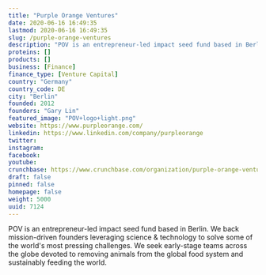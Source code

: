 ```yaml
---
title: "Purple Orange Ventures"
date: 2020-06-16 16:49:35
lastmod: 2020-06-16 16:49:35
slug: /purple-orange-ventures
description: "POV is an entrepreneur-led impact seed fund based in Berlin.  We back mission-driven founders leveraging science & technology to solve some of the world's most pressing challenges.  We seek early-stage teams across the globe devoted to removing animals from the global food system and sustainably feeding the world."
proteins: []
products: []
business: [Finance]
finance_type: [Venture Capital]
country: "Germany"
country_code: DE
city: "Berlin"
founded: 2012
founders: "Gary Lin"
featured_image: "POV+logo+light.png"
website: https://www.purpleorange.com/
linkedin: https://www.linkedin.com/company/purpleorange
twitter: 
instagram: 
facebook: 
youtube: 
crunchbase: https://www.crunchbase.com/organization/purple-orange-ventures
draft: false
pinned: false
homepage: false
weight: 5000
uuid: 7124
---
```

POV is an entrepreneur-led impact seed fund based in Berlin.  We back mission-driven founders leveraging science & technology to solve some of the world's most pressing challenges.  We seek early-stage teams across the globe devoted to removing animals from the global food system and sustainably feeding the world.
